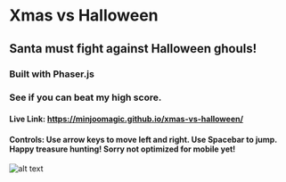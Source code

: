 # Xmas vs Halloween

## Santa must fight against Halloween ghouls! 

### Built with Phaser.js 

### See if you can beat my high score.

#### Live Link: https://minjoomagic.github.io/xmas-vs-halloween/

#### Controls: Use arrow keys to move left and right. Use Spacebar to jump. Happy treasure hunting! **Sorry not optimized for mobile yet!**

![alt text](https://user-images.githubusercontent.com/45193420/103103705-eb796080-45f0-11eb-9a47-2fcbd7c8876d.png)


